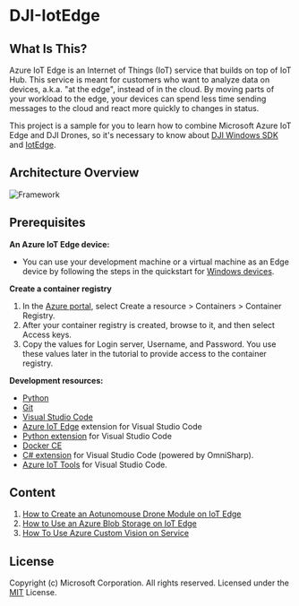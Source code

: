 # DJI-IotEdge

## What Is This?

Azure IoT Edge is an Internet of Things (IoT) service that builds on top of IoT Hub. This service is meant for customers who want to analyze data on devices, a.k.a. "at the edge", instead of in the cloud. By moving parts of your workload to the edge, your devices can spend less time sending messages to the cloud and react more quickly to changes in status.

This project is a sample for you to learn how to combine Microsoft Azure IoT Edge and DJI Drones, so it's necessary to know about [DJI Windows SDK][1] and [IotEdge][2].

## Architecture Overview

![Framework](doc/ReadMeImages/Framework.png)

## Prerequisites

**An Azure IoT Edge device:**

- You can use your development machine or a virtual machine as an Edge device by following the steps in the quickstart for [Windows devices][3].

**Create a container registry**

1. In the [Azure portal][8], select Create a resource > Containers > Container Registry.
2. After your container registry is created, browse to it, and then select Access keys. 
3. Copy the values for Login server, Username, and Password. You use these values later in the tutorial to provide access to the container registry. 


**Development resources:**

- [Python](https://www.python.org/downloads/)
- [Git](https://git-scm.com/downloads)
- [Visual Studio Code](https://code.visualstudio.com/)
- [Azure IoT Edge](https://marketplace.visualstudio.com/items?itemName=vsciot-vscode.azure-iot-edge) extension for Visual Studio Code
- [Python extension](https://marketplace.visualstudio.com/items?itemName=ms-python.python) for Visual Studio Code
- [Docker CE](https://docs.docker.com/install/) 
- [C# extension][4] for Visual Studio Code (powered by OmniSharp).
- [Azure IoT Tools][5] for Visual Studio Code. 

## Content

1. [How to Create an Aotunomouse Drone Module on IoT Edge](doc/HowToCreateAnAotunomouseDroneModuleOnIoTEdge.md)
2. [How to Use an Azure Blob Storage on IoT Edge](doc/HowToUseAzureBlobStorage.md)
3. [How To Use Azure Custom Vision on Service](doc/HowToUseAzureCustomVisionService.md)

[1]:https://github.com/dji-sdk/Windows-SDK
[2]:https://docs.microsoft.com/en-us/azure/iot-edge/quickstart
[3]:https://docs.microsoft.com/en-us/azure/iot-edge/quickstart
[4]:https://marketplace.visualstudio.com/items?itemName=ms-vscode.csharp
[5]:https://marketplace.visualstudio.com/items?itemName=vsciot-vscode.azure-iot-tools
[8]:https://ms.portal.azure.com/

## License

Copyright (c) Microsoft Corporation. All rights reserved.
Licensed under the [MIT](LICENSE.txt) License.
